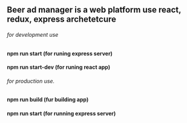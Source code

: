 ## Beer ad manager is a web platform use react, redux, express archetetcure 
###### for development use 
#### npm run start (for runing express server) 
#### npm run start-dev (for runing react app) 
###### for production use. 
#### npm run build (fur building app) 
#### npm run start (for running express server)
